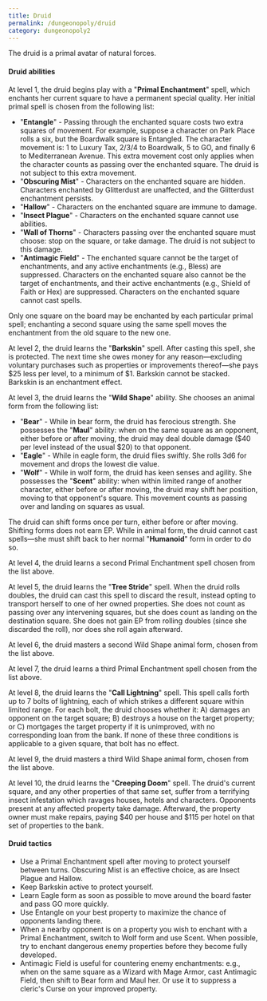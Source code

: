 ```yaml
---
title: Druid
permalink: /dungeonopoly/druid
category: dungeonopoly2
---
```

The druid is a primal avatar of natural forces.

#### Druid abilities

At level 1, the druid begins play with a "**Primal Enchantment**" spell, which enchants her current square to have a permanent special quality. Her initial primal spell is chosen from the following list:

*   "**Entangle**" - Passing through the enchanted square costs two extra squares of movement. For example, suppose a character on Park Place rolls a six, but the Boardwalk square is Entangled. The character movement is: 1 to Luxury Tax, 2/3/4 to Boardwalk, 5 to GO, and finally 6 to Mediterranean Avenue. This extra movement cost only applies when the character counts as passing over the enchanted square. The druid is not subject to this extra movement.
*   "**Obscuring Mist**" - Characters on the enchanted square are hidden. Characters enchanted by Glitterdust are unaffected, and the Glitterdust enchantment persists.
*   "**Hallow**" - Characters on the enchanted square are immune to damage.
*   "**Insect Plague**" - Characters on the enchanted square cannot use abilities.
*   "**Wall of Thorns**" - Characters passing over the enchanted square must choose: stop on the square, or take damage. The druid is not subject to this damage.
*   "**Antimagic Field**" - The enchanted square cannot be the target of enchantments, and any active enchantments (e.g., Bless) are suppressed. Characters on the enchanted square also cannot be the target of enchantments, and their active enchantments (e.g., Shield of Faith or Hex) are suppressed. Characters on the enchanted square cannot cast spells.

Only one square on the board may be enchanted by each particular primal spell; enchanting a second square using the same spell moves the enchantment from the old square to the new one.

At level 2, the druid learns the "**Barkskin**" spell. After casting this spell, she is protected. The next time she owes money for any reason—excluding voluntary purchases such as properties or improvements thereof—she pays $25 less per level, to a minimum of $1. Barkskin cannot be stacked. Barkskin is an enchantment effect.

At level 3, the druid learns the "**Wild Shape**" ability. She chooses an animal form from the following list:

*   "**Bear**" - While in bear form, the druid has ferocious strength. She possesses the "**Maul**" ability: when on the same square as an opponent, either before or after moving, the druid may deal double damage ($40 per level instead of the usual $20) to that opponent.
*   "**Eagle**" - While in eagle form, the druid flies swiftly. She rolls 3d6 for movement and drops the lowest die value.
*   "**Wolf**" - While in wolf form, the druid has keen senses and agility. She possesses the "**Scent**" ability: when within limited range of another character, either before or after moving, the druid may shift her position, moving to that opponent's square. This movement counts as passing over and landing on squares as usual.

The druid can shift forms once per turn, either before or after moving. Shifting forms does not earn EP. While in animal form, the druid cannot cast spells—she must shift back to her normal "**Humanoid**" form in order to do so.

At level 4, the druid learns a second Primal Enchantment spell chosen from the list above.

At level 5, the druid learns the "**Tree Stride**" spell. When the druid rolls doubles, the druid can cast this spell to discard the result, instead opting to transport herself to one of her owned properties. She does not count as passing over any intervening squares, but she does count as landing on the destination square. She does not gain EP from rolling doubles (since she discarded the roll), nor does she roll again afterward.

At level 6, the druid masters a second Wild Shape animal form, chosen from the list above.

At level 7, the druid learns a third Primal Enchantment spell chosen from the list above.

At level 8, the druid learns the "**Call Lightning**" spell. This spell calls forth up to 7 bolts of lightning, each of which strikes a different square within limited range. For each bolt, the druid chooses whether it: A) damages an opponent on the target square; B) destroys a house on the target property; or C) mortgages the target property if it is unimproved, with no corresponding loan from the bank. If none of these three conditions is applicable to a given square, that bolt has no effect.

At level 9, the druid masters a third Wild Shape animal form, chosen from the list above.

At level 10, the druid learns the "**Creeping Doom**" spell. The druid's current square, and any other properties of that same set, suffer from a terrifying insect infestation which ravages houses, hotels and characters. Opponents present at any affected property take damage. Afterward, the property owner must make repairs, paying $40 per house and $115 per hotel on that set of properties to the bank.

#### Druid tactics

*   Use a Primal Enchantment spell after moving to protect yourself between turns. Obscuring Mist is an effective choice, as are Insect Plague and Hallow.
*   Keep Barkskin active to protect yourself.
*   Learn Eagle form as soon as possible to move around the board faster and pass GO more quickly.
*   Use Entangle on your best property to maximize the chance of opponents landing there.
*   When a nearby opponent is on a property you wish to enchant with a Primal Enchantment, switch to Wolf form and use Scent. When possible, try to enchant dangerous enemy properties before they become fully developed.
*   Antimagic Field is useful for countering enemy enchantments: e.g., when on the same square as a Wizard with Mage Armor, cast Antimagic Field, then shift to Bear form and Maul her. Or use it to suppress a cleric's Curse on your improved property.
